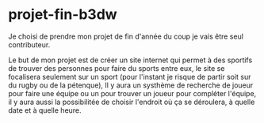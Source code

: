 # projet-fin-b3dw

Je choisi de prendre mon projet de fin d'année du coup je vais être seul contributeur.

Le but de mon projet est de créer un site internet qui permet à des sportifs de trouver des personnes pour faire du sports entre eux, le site se focalisera seulement sur un sport (pour l'instant je risque de partir soit sur du rugby ou de la pétenque), 
Il y aura un systhème de recherche de joueur pour faire une équipe ou un pour trouver un joueur pour compléter l'équipe, il y aura aussi la possibilitée de choisir l'endroit où ça se déroulera, à quelle date et à quelle heure. 
